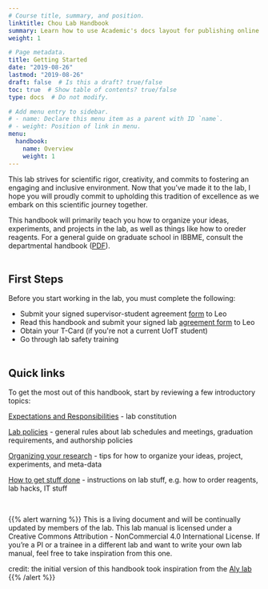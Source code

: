 ```yaml
---
# Course title, summary, and position.
linktitle: Chou Lab Handbook
summary: Learn how to use Academic's docs layout for publishing online courses, software documentation, and tutorials.
weight: 1

# Page metadata.
title: Getting Started
date: "2019-08-26"
lastmod: "2019-08-26"
draft: false  # Is this a draft? true/false
toc: true  # Show table of contents? true/false
type: docs  # Do not modify.

# Add menu entry to sidebar.
# - name: Declare this menu item as a parent with ID `name`.
# - weight: Position of link in menu.
menu:
  handbook:
    name: Overview
    weight: 1
---
```


This lab strives for scientific rigor, creativity, and commits to fostering an engaging and inclusive environment. Now that you’ve made it to the lab, I hope you will proudly commit to upholding this tradition of excellence as we embark on this scientific journey together.

This handbook will primarily teach you how to organize your ideas, experiments, and projects in the lab, as well as things like how to oreder reagents. For a general guide on graduate school in IBBME, consult the departmental handbook ([PDF](https://ibbme.utoronto.ca/wp-content/uploads/Current_Students/2018-19-Graduate-Handbook.pdf)).<br><br>

## First Steps

Before you start working in the lab, you must complete the following:

* Submit your signed supervisor-student agreement [form](/) to Leo
* Read this handbook and submit your signed lab [agreement form](/) to Leo
* Obtain your T-Card (if you're not a current UofT student)
* Go through lab safety training<br><br>

## Quick links

To get the most out of this handbook, start by reviewing a few introductory topics:

[Expectations and Responsibilities](/) - lab constitution

[Lab policies](/) - general rules about lab schedules and meetings, graduation requirements, and authorship policies

[Organizing your research](/) - tips for how to organize your ideas, project, experiments, and meta-data

[How to get stuff done](/) - instructions on lab stuff, e.g. how to order reagents, lab hacks, IT stuff

<br>

{{% alert warning %}}
This is a living document and will be continually updated by members of the lab. This lab manual is licensed under a Creative Commons Attribution - NonCommercial 4.0 International License. If you’re a PI or a trainee in a different lab and want to write your own lab manual, feel free to take inspiration from this one.

credit: the initial version of this handbook took inspiration from the [Aly lab](https://www.alylab.org/)
{{% /alert %}}